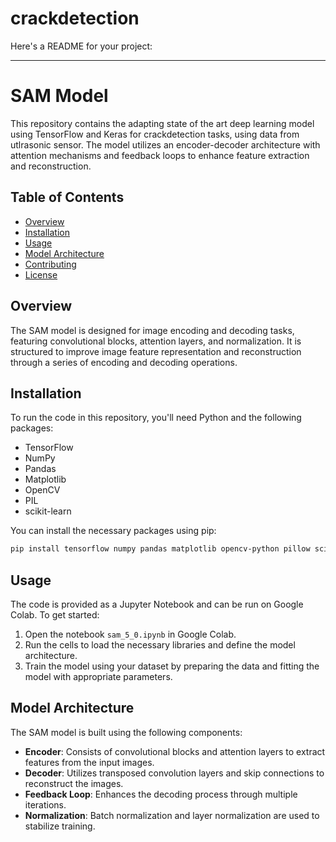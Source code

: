 # crackdetection
Here's a README for your project:

---

# SAM Model

This repository contains the adapting state of the art deep learning model using TensorFlow and Keras for crackdetection tasks, using data from utlrasonic sensor. The model utilizes an encoder-decoder architecture with attention mechanisms and feedback loops to enhance feature extraction and reconstruction.

## Table of Contents

- [Overview](#overview)
- [Installation](#installation)
- [Usage](#usage)
- [Model Architecture](#model-architecture)
- [Contributing](#contributing)
- [License](#license)

## Overview

The SAM model is designed for image encoding and decoding tasks, featuring convolutional blocks, attention layers, and normalization. It is structured to improve image feature representation and reconstruction through a series of encoding and decoding operations.

## Installation

To run the code in this repository, you'll need Python and the following packages:

- TensorFlow
- NumPy
- Pandas
- Matplotlib
- OpenCV
- PIL
- scikit-learn

You can install the necessary packages using pip:

```bash
pip install tensorflow numpy pandas matplotlib opencv-python pillow scikit-learn tensorflow-addons
```

## Usage

The code is provided as a Jupyter Notebook and can be run on Google Colab. To get started:

1. Open the notebook `sam_5_0.ipynb` in Google Colab.
2. Run the cells to load the necessary libraries and define the model architecture.
3. Train the model using your dataset by preparing the data and fitting the model with appropriate parameters.

## Model Architecture

The SAM model is built using the following components:

- **Encoder**: Consists of convolutional blocks and attention layers to extract features from the input images.
- **Decoder**: Utilizes transposed convolution layers and skip connections to reconstruct the images.
- **Feedback Loop**: Enhances the decoding process through multiple iterations.
- **Normalization**: Batch normalization and layer normalization are used to stabilize training.

